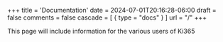 +++
title = 'Documentation'
date = 2024-07-01T20:16:28-06:00
draft = false
comments = false
cascade = [ { type = "docs" } ]
url = "/"
+++

This page will include information for the various users of Ki365

